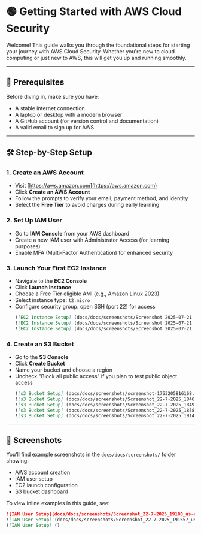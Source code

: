 # 🟢 Getting Started with AWS Cloud Security

Welcome! This guide walks you through the foundational steps for starting your journey with AWS Cloud Security. Whether you're new to cloud computing or just new to AWS, this will get you up and running smoothly.

---

## 🧰 Prerequisites

Before diving in, make sure you have:
- A stable internet connection
- A laptop or desktop with a modern browser
- A GitHub account (for version control and documentation)
- A valid email to sign up for AWS

---

## 🛠️ Step-by-Step Setup

### 1. Create an AWS Account
- Visit [https://aws.amazon.com](https://aws.amazon.com)
- Click **Create an AWS Account**
- Follow the prompts to verify your email, payment method, and identity
- Select the **Free Tier** to avoid charges during early learning

### 2. Set Up IAM User
- Go to **IAM Console** from your AWS dashboard
- Create a new IAM user with Administrator Access (for learning purposes)
- Enable MFA (Multi-Factor Authentication) for enhanced security

### 3. Launch Your First EC2 Instance
- Navigate to the **EC2 Console**
- Click **Launch Instance**
- Choose a Free Tier eligible AMI (e.g., Amazon Linux 2023)
- Select instance type: `t2.micro`
- Configure security group: open SSH (port 22) for access
  ```markdown
  ![EC2 Instance Setup] (docs/docs/screenshots/Screenshot 2025-07-21 172612.png)
  ![EC2 Instance Setup] (docs/docs/screenshots/Screenshot 2025-07-21 200821.png)
  ![EC2 Instance Setup] (docs/docs/screenshots/Screenshot 2025-07-21 201052.png)

### 4. Create an S3 Bucket
- Go to the **S3 Console**
- Click **Create Bucket**
- Name your bucket and choose a region
- Uncheck "Block all public access" if you plan to test public object access
  ```markdown
  ![s3 Bucket Setup] (docs/docs/screenshots/screenshot-1753205816168.png)
  ![s3 Bucket Setup] (docs/docs/screenshots/Screenshot_22-7-2025_184657_us-east-1.console.aws.amazon.com.jpeg)
  ![s3 Bucket Setup] (docs/docs/screenshots/Screenshot_22-7-2025_184944_us-east-1.console.aws.amazon.com.jpeg)
  ![s3 Bucket Setup] (docs/docs/screenshots/Screenshot_22-7-2025_185839_us-east-1.console.aws.amazon.com.jpeg)
  ![s3 Bucket Setup] (docs/docs/screenshots/Screenshot_22-7-2025_19141_us-east-1.console.aws.amazon.com.jpeg)

---

## 📸 Screenshots

You’ll find example screenshots in the `docs/docs/screenshots/` folder showing:
- AWS account creation
- IAM user setup
- EC2 launch configuration
- S3 bucket dashboard

To view inline examples in this guide, see:
```markdown
![IAM User Setup](docs/docs/screenshots/Screenshot_22-7-2025_19100_us-east-1.console.aws.amazon.com.jpeg)
![IAM User Setup] (docs/docs/screenshots/Screenshot_22-7-2025_191557_us-east-1.console.aws.amazon.com.jpeg)
![IAM User Setup] ()

